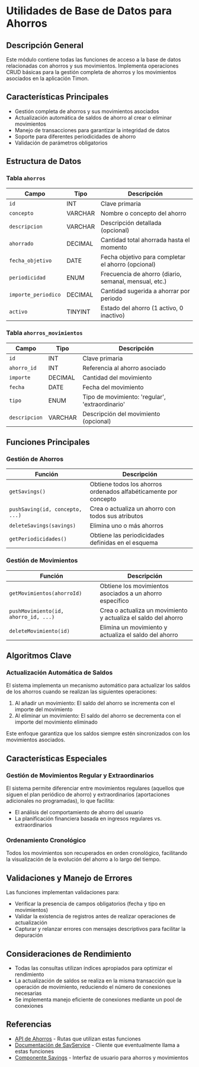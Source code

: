 # Utilidades de Base de Datos para Ahorros

## Descripción General

Este módulo contiene todas las funciones de acceso a la base de datos relacionadas con ahorros y sus movimientos. Implementa operaciones CRUD básicas para la gestión completa de ahorros y los movimientos asociados en la aplicación Timon.

## Características Principales

- Gestión completa de ahorros y sus movimientos asociados
- Actualización automática de saldos de ahorro al crear o eliminar movimientos
- Manejo de transacciones para garantizar la integridad de datos
- Soporte para diferentes periodicidades de ahorro
- Validación de parámetros obligatorios

## Estructura de Datos

### Tabla `ahorros`

| Campo | Tipo | Descripción |
|-------|------|-------------|
| `id` | INT | Clave primaria |
| `concepto` | VARCHAR | Nombre o concepto del ahorro |
| `descripcion` | VARCHAR | Descripción detallada (opcional) |
| `ahorrado` | DECIMAL | Cantidad total ahorrada hasta el momento |
| `fecha_objetivo` | DATE | Fecha objetivo para completar el ahorro (opcional) |
| `periodicidad` | ENUM | Frecuencia de ahorro (diario, semanal, mensual, etc.) |
| `importe_periodico` | DECIMAL | Cantidad sugerida a ahorrar por periodo |
| `activo` | TINYINT | Estado del ahorro (1 activo, 0 inactivo) |

### Tabla `ahorros_movimientos`

| Campo | Tipo | Descripción |
|-------|------|-------------|
| `id` | INT | Clave primaria |
| `ahorro_id` | INT | Referencia al ahorro asociado |
| `importe` | DECIMAL | Cantidad del movimiento |
| `fecha` | DATE | Fecha del movimiento |
| `tipo` | ENUM | Tipo de movimiento: 'regular', 'extraordinario' |
| `descripcion` | VARCHAR | Descripción del movimiento (opcional) |

## Funciones Principales

### Gestión de Ahorros

| Función | Descripción |
|---------|-------------|
| `getSavings()` | Obtiene todos los ahorros ordenados alfabéticamente por concepto |
| `pushSaving(id, concepto, ...)` | Crea o actualiza un ahorro con todos sus atributos |
| `deleteSavings(savings)` | Elimina uno o más ahorros |
| `getPeriodicidades()` | Obtiene las periodicidades definidas en el esquema |

### Gestión de Movimientos

| Función | Descripción |
|---------|-------------|
| `getMovimientos(ahorroId)` | Obtiene los movimientos asociados a un ahorro específico |
| `pushMovimiento(id, ahorro_id, ...)` | Crea o actualiza un movimiento y actualiza el saldo del ahorro |
| `deleteMovimiento(id)` | Elimina un movimiento y actualiza el saldo del ahorro |

## Algoritmos Clave

### Actualización Automática de Saldos

El sistema implementa un mecanismo automático para actualizar los saldos de los ahorros cuando se realizan las siguientes operaciones:

1. Al añadir un movimiento: El saldo del ahorro se incrementa con el importe del movimiento
2. Al eliminar un movimiento: El saldo del ahorro se decrementa con el importe del movimiento eliminado

Este enfoque garantiza que los saldos siempre estén sincronizados con los movimientos asociados.

## Características Especiales

### Gestión de Movimientos Regular y Extraordinarios

El sistema permite diferenciar entre movimientos regulares (aquellos que siguen el plan periódico de ahorro) y extraordinarios (aportaciones adicionales no programadas), lo que facilita:

- El análisis del comportamiento de ahorro del usuario
- La planificación financiera basada en ingresos regulares vs. extraordinarios

### Ordenamiento Cronológico

Todos los movimientos son recuperados en orden cronológico, facilitando la visualización de la evolución del ahorro a lo largo del tiempo.

## Validaciones y Manejo de Errores

Las funciones implementan validaciones para:
- Verificar la presencia de campos obligatorios (fecha y tipo en movimientos)
- Validar la existencia de registros antes de realizar operaciones de actualización
- Capturar y relanzar errores con mensajes descriptivos para facilitar la depuración

## Consideraciones de Rendimiento

- Todas las consultas utilizan índices apropiados para optimizar el rendimiento
- La actualización de saldos se realiza en la misma transacción que la operación de movimiento, reduciendo el número de conexiones necesarias
- Se implementa manejo eficiente de conexiones mediante un pool de conexiones

## Referencias

- [API de Ahorros](../routes/ahorros.md) - Rutas que utilizan estas funciones
- [Documentación de SavService](../services/SavService.md) - Cliente que eventualmente llama a estas funciones
- [Componente Savings](../components/Savings.md) - Interfaz de usuario para ahorros y movimientos